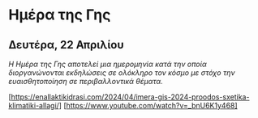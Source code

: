 # Ημέρα της Γης
## Δευτέρα, 22 Απριλίου
*Η Ημέρα της Γης αποτελεί μια ημερομηνία κατά την οποία διοργανώνονται εκδηλώσεις σε ολόκληρο τον κόσμο με στόχο την ευαισθητοποίηση σε περιβαλλοντικά θέματα.*

[https://enallaktikidrasi.com/2024/04/imera-gis-2024-proodos-sxetika-klimatiki-allagi/]
[https://www.youtube.com/watch?v=_bnU6K1y468]
